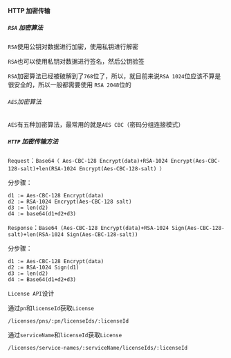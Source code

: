 #### HTTP 加密传输

##### `RSA` 加密算法

`RSA`使用公钥对数据进行加密，使用私钥进行解密

`RSA`也可以使用私钥对数据进行签名，然后公钥验签

`RSA`加密算法已经被破解到了`768`位了，所以，就目前来说`RSA 1024`位应该不算是很安全的，所以一般都需要使用 `RSA 2048`位的

###### `AES`加密算法

`AES`有五种加密算法，最常用的就是`AES CBC`（密码分组连接模式）

##### `HTTP` 加密传输方法

`Request`：`Base64（ Aes-CBC-128 Encrypt(data)+RSA-1024 Encrypt(Aes-CBC-128-salt)+len(RSA-1024 Encrypt(Aes-CBC-128-salt) ）`

分步骤：

```
d1 := Aes-CBC-128 Encrypt(data)
d2 := RSA-1024 Encrypt(Aes-CBC-128 salt)
d3 := len(d2)
d4 := base64(d1+d2+d3)
```

`Response`：`Base64 (Aes-CBC-128 Encrypt(data)+RSA-1024 Sign(Aes-CBC-128-salt)+len(RSA-1024 Sign(Aes-CBC-128-salt))`

分步骤：

```
d1 := Aes-CBC-128 Encrypt(data)
d2 := RSA-1024 Sign(d1)
d3 := len(d2)
d4 := Base64(d1+d2+d3)
```

`License API`设计

通过`pn`和`licenseId`获取`License`

```
/licenses/pns/:pn/licenseIds/:licenseId
```

通过`serviceName`和`licenseId`获取`License`

```
/licenses/service-names/:serviceName/licenseIds/:licenseId
```

